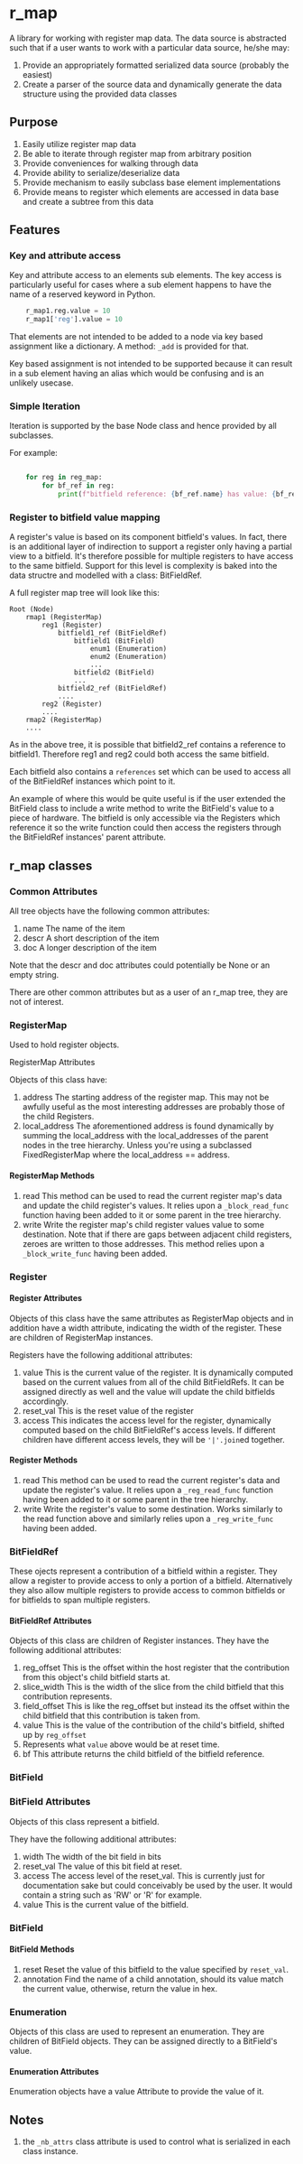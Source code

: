 # r_map

A library for working with register map data.
The data source is abstracted such that if a user wants to work with a
particular data source, he/she may:

1. Provide an appropriately formatted serialized data source (probably the
   easiest)
2. Create a parser of the source data and dynamically generate the data
   structure using the provided data classes

## Purpose

1. Easily utilize register map data
2. Be able to iterate through register map from arbitrary position
3. Provide conveniences for walking through data
4. Provide ability to serialize/deserialize data
5. Provide mechanism to easily subclass base element implementations
6. Provide means to register which elements are accessed in data base and create
   a subtree from this data

## Features

### Key and attribute access

Key and attribute access to an elements sub elements. The key access is
particularly useful for cases where a sub element happens to have the name of a
reserved keyword in Python.

```python
    r_map1.reg.value = 10
    r_map1['reg'].value = 10
```

That elements are not intended to be added to a node via key based assignment
like a dictionary. A method: `_add` is provided for that.

Key based assignment is not intended to be supported because it can result in a
sub element having an alias which would be confusing and is an unlikely usecase.

### Simple Iteration

Iteration is supported by the base Node class and hence provided by all
subclasses.

For example:

```python

    for reg in reg_map:
        for bf_ref in reg:
            print(f"bitfield reference: {bf_ref.name} has value: {bf_ref.value}")
```

### Register to bitfield value mapping

A register's value is based on its component bitfield's values. In fact, there
is an additional layer of indirection to support a register only having a
partial view to a bitfield. It's therefore possible for multiple registers to
have access to the same bitfield. Support for this level is complexity is baked
into the data structre and modelled with a class: BitFieldRef.

A full register map tree will look like this:

    Root (Node)
        rmap1 (RegisterMap)
            reg1 (Register)
                bitfield1_ref (BitFieldRef)
                    bitfield1 (BitField)
                        enum1 (Enumeration)
                        enum2 (Enumeration)
                        ...
                    bitfield2 (BitField)
                    ...
                bitfield2_ref (BitFieldRef)
                ....
            reg2 (Register)
            ....
        rmap2 (RegisterMap)
        ....

As in the above tree, it is possible that bitfield2_ref contains a reference to
bitfield1. Therefore reg1 and reg2 could both access the same bitfield.

Each bitfield also contains a `references` set which can be used to access all
of the BitFieldRef instances which point to it.

An example of where this would be quite useful is if the user extended the
BitField class to include a write method to write the BitField's value to a
piece of hardware. The bitfield is only accessible via the Registers which
reference it so the write function could then access the registers through the
BitFieldRef instances' parent attribute.

## r_map classes

### Common Attributes

All tree objects have the following common attributes:

1. name
   The name of the item
2. descr
   A short description of the item
3. doc
   A longer description of the item

Note that the descr and doc attributes could potentially be None or an empty
string.

There are other common attributes but as a user of an r_map tree, they are not
of interest.

### RegisterMap

Used to hold register objects.

RegisterMap Attributes


Objects of this class have:

1. address
   The starting address of the register map. This may not be awfully useful as
   the most interesting addresses are probably those of the child Registers.
2. local_address
   The aforementioned address is found dynamically by summing the local_address
   with the local_addresses of the parent nodes in the tree hierarchy. Unless
   you're using a subclassed FixedRegisterMap where the local_address ==
   address.

#### RegisterMap Methods

1. read
   This method can be used to read the current register map's data and update
   the child register's values. It relies upon a `_block_read_func` function
   having been added to it or some parent in the tree hierarchy.
2. write
   Write the register map's child register values value to some destination.
   Note that if there are gaps between adjacent child registers, zeroes are
   written to those addresses.
   This method relies upon a `_block_write_func` having been added.

### Register

#### Register Attributes

Objects of this class have the same attributes as RegisterMap objects and in
addition have a width attribute, indicating the width of the register.
These are children of RegisterMap instances.

Registers have the following additional attributes:
1. value
   This is the current value of the register. It is dynamically computed based
   on the current values from all of the child BitFieldRefs. It can be assigned
   directly as well and the value will update the child bitfields accordingly.
2. reset_val
   This is the reset value of the register
3. access
   This indicates the access level for the register, dynamically computed based
   on the child BitFieldRef's access levels. If different children have
   different access levels, they will be `'|'.join`ed together.

#### Register Methods

1. read
   This method can be used to read the current register's data and update the
   register's value. It relies upon a `_reg_read_func` function having been added
   to it or some parent in the tree hierarchy.
2. write
   Write the register's value to some destination. Works similarly to the read
   function above and similarly relies upon a `_reg_write_func` having been
   added.

### BitFieldRef

These ojects represent a contribution of a bitfield within a register. They
allow a register to provide access to only a portion of a bitfield.
Alternatively they also allow multiple registers to provide access to common
bitfields or for bitfields to span multiple registers.

#### BitFieldRef Attributes

Objects of this class are children of Register instances. They have the
following additional attributes:

1. reg_offset
   This is the offset within the host register that the contribution from this
   object's child bitfield starts at.
2. slice_width
   This is the width of the slice from the child bitfield that this contribution
   represents.
3. field_offset
   This is like the reg_offset but instead its the offset within the child
   bitfield that this contribution is taken from.
4. value
   This is the value of the contribution of the child's bitfield, shifted up by
   `reg_offset`
5. Represents what `value` above would be at reset time.
6. bf
   This attribute returns the child bitfield of the bitfield reference.

### BitField

### BitField Attributes

Objects of this class represent a bitfield.

They have the following additional attributes:

1. width
   The width of the bit field in bits
2. reset_val
   The value of this bit field at reset.
3. access
   The access level of the reset_val. This is currently just for documentation
   sake but could conceivably be used by the user. It would contain a string
   such as 'RW' or 'R' for example.
4. value
   This is the current value of the bitfield.

### BitField

#### BitField Methods

1. reset
   Reset the value of this bitfield to the value specified by `reset_val`.
2. annotation
   Find the name of a child annotation, should its value match the current
   value, otherwise, return the value in hex.

### Enumeration

Objects of this class are used to represent an enumeration. They are children of
BitField objects. They can be assigned directly to a BitField's value.

#### Enumeration Attributes

Enumeration objects have a value Attribute to provide the value of it.

## Notes

1. the `_nb_attrs` class attribute is used to control what is serialized in each
   class instance.


